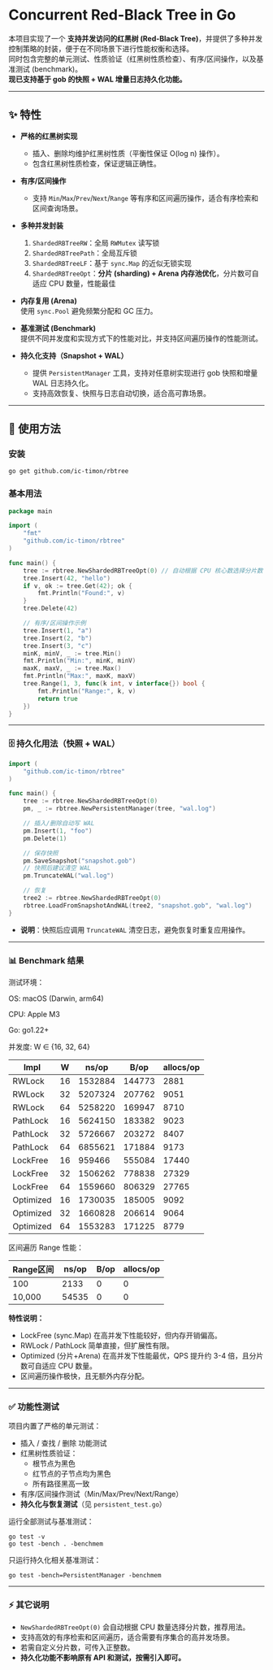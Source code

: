 # Concurrent Red-Black Tree in Go

本项目实现了一个 **支持并发访问的红黑树 (Red-Black Tree)**，并提供了多种并发控制策略的封装，便于在不同场景下进行性能权衡和选择。  
同时包含完整的单元测试、性质验证（红黑树性质检查）、有序/区间操作，以及基准测试 (benchmark)。  
**现已支持基于 gob 的快照 + WAL 增量日志持久化功能。**

---

## ✨ 特性

- **严格的红黑树实现**  
  - 插入、删除均维护红黑树性质（平衡性保证 O(log n) 操作）。  
  - 包含红黑树性质检查，保证逻辑正确性。

- **有序/区间操作**  
  - 支持 `Min`/`Max`/`Prev`/`Next`/`Range` 等有序和区间遍历操作，适合有序检索和区间查询场景。

- **多种并发封装**  
  1. `ShardedRBTreeRW`：全局 `RWMutex` 读写锁  
  2. `ShardedRBTreePath`：全局互斥锁  
  3. `ShardedRBTreeLF`：基于 `sync.Map` 的近似无锁实现  
  4. `ShardedRBTreeOpt`：**分片 (sharding) + Arena 内存池优化**，分片数可自适应 CPU 数量，性能最佳

- **内存复用 (Arena)**  
  使用 `sync.Pool` 避免频繁分配和 GC 压力。

- **基准测试 (Benchmark)**  
  提供不同并发度和实现方式下的性能对比，并支持区间遍历操作的性能测试。

- **持久化支持（Snapshot + WAL）**  
  - 提供 `PersistentManager` 工具，支持对任意树实现进行 gob 快照和增量 WAL 日志持久化。
  - 支持高效恢复、快照与日志自动切换，适合高可靠场景。

---

## 🚀 使用方法

### 安装

```bash
go get github.com/ic-timon/rbtree
```

### 基本用法
```go
package main

import (
    "fmt"
    "github.com/ic-timon/rbtree"
)

func main() {
    tree := rbtree.NewShardedRBTreeOpt(0) // 自动根据 CPU 核心数选择分片数
    tree.Insert(42, "hello")
    if v, ok := tree.Get(42); ok {
        fmt.Println("Found:", v)
    }
    tree.Delete(42)

    // 有序/区间操作示例
    tree.Insert(1, "a")
    tree.Insert(2, "b")
    tree.Insert(3, "c")
    minK, minV, _ := tree.Min()
    fmt.Println("Min:", minK, minV)
    maxK, maxV, _ := tree.Max()
    fmt.Println("Max:", maxK, maxV)
    tree.Range(1, 3, func(k int, v interface{}) bool {
        fmt.Println("Range:", k, v)
        return true
    })
}
```

---

### 🗄️ 持久化用法（快照 + WAL）

```go
import (
    "github.com/ic-timon/rbtree"
)

func main() {
    tree := rbtree.NewShardedRBTreeOpt(0)
    pm, _ := rbtree.NewPersistentManager(tree, "wal.log")

    // 插入/删除自动写 WAL
    pm.Insert(1, "foo")
    pm.Delete(1)

    // 保存快照
    pm.SaveSnapshot("snapshot.gob")
    // 快照后建议清空 WAL
    pm.TruncateWAL("wal.log")

    // 恢复
    tree2 := rbtree.NewShardedRBTreeOpt(0)
    rbtree.LoadFromSnapshotAndWAL(tree2, "snapshot.gob", "wal.log")
}
```
- **说明**：快照后应调用 `TruncateWAL` 清空日志，避免恢复时重复应用操作。

---

### 📊 Benchmark 结果

测试环境：

OS: macOS (Darwin, arm64)

CPU: Apple M3

Go: go1.22+

并发度: W ∈ {16, 32, 64}

| Impl      | W  | ns/op   | B/op   | allocs/op |
| --------- | -- | ------- | ------ | --------- |
| RWLock    | 16 | 1532884 | 144773 | 2881      |
| RWLock    | 32 | 5207324 | 207762 | 9051      |
| RWLock    | 64 | 5258220 | 169947 | 8710      |
| PathLock  | 16 | 5624150 | 183382 | 9023      |
| PathLock  | 32 | 5726667 | 203272 | 8407      |
| PathLock  | 64 | 6855621 | 171884 | 9173      |
| LockFree  | 16 | 959466  | 555084 | 17440     |
| LockFree  | 32 | 1506262 | 778838 | 27329     |
| LockFree  | 64 | 1559660 | 806329 | 27765     |
| Optimized | 16 | 1730035 | 185005 | 9092      |
| Optimized | 32 | 1660828 | 206614 | 9064      |
| Optimized | 64 | 1553283 | 171225 | 8779      |




区间遍历 Range 性能：

| Range区间 | ns/op  | B/op | allocs/op |
|-----------|--------|------|-----------|
| 100       | 2133   | 0    | 0         |
| 10,000    | 54535  | 0    | 0         |

**特性说明：**

- LockFree (sync.Map) 在高并发下性能较好，但内存开销偏高。
- RWLock / PathLock 简单直接，但扩展性有限。
- Optimized (分片+Arena) 在高并发下性能最优，QPS 提升约 3-4 倍，且分片数可自适应 CPU 数量。
- 区间遍历操作极快，且无额外内存分配。

---

### ✅ 功能性测试

项目内置了严格的单元测试：

- 插入 / 查找 / 删除 功能测试
- 红黑树性质验证：
  - 根节点为黑色
  - 红节点的子节点均为黑色
  - 所有路径黑高一致
- 有序/区间操作测试（Min/Max/Prev/Next/Range）
- **持久化与恢复测试**（见 `persistent_test.go`）

运行全部测试与基准测试：
```
go test -v
go test -bench . -benchmem
```

只运行持久化相关基准测试：
```
go test -bench=PersistentManager -benchmem
```

---

### ⚡ 其它说明

- `NewShardedRBTreeOpt(0)` 会自动根据 CPU 数量选择分片数，推荐用法。
- 支持高效的有序检索和区间遍历，适合需要有序集合的高并发场景。
- 若需自定义分片数，可传入正整数。
- **持久化功能不影响原有 API 和测试，按需引入即可。**

